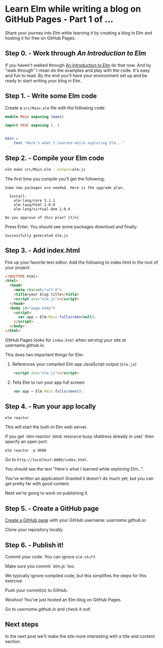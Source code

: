 # Learn Elm while writing a blog on GitHub Pages - Part 1 of ...


Share your journey into Elm while learning it by creating a blog in Elm and hosting it for free on GitHub Pages.

## Step 0. - Work through _An Introduction to Elm_

[// NOTE:]: # (Should I just say to read the syntax part since this is so simple?)

If you haven't walked through [An Introduction to Elm](https://guide.elm-lang.org/) do that now. And by "walk through" I mean do the examples and play with the code. It's easy and fun to read. By the end you'll have your environment set up and be ready to start writing your blog in Elm.

## Step 1. - Write some Elm code

Create a `src/Main.elm` file with the following code:

```elm
module Main exposing (main)

import Html exposing (..)


main =
    text "Here's what I learned while exploring Elm..."
```

## Step 2. - Compile your Elm code

```bash
elm make src/Main.elm --output=elm.js
```

The first time you compile you'll get the following:

```nohighlight
Some new packages are needed. Here is the upgrade plan.

  Install:
    elm-lang/core 5.1.1
    elm-lang/html 2.0.0
    elm-lang/virtual-dom 2.0.4

Do you approve of this plan? [Y/n]
```

Press Enter. You should see some packages download and finally:

```nohighlight
Successfully generated elm.js
```

## Step 3. - Add index.html

Fire up your favorite text editor. Add the following to index.html in the root of your project:

```html
<!DOCTYPE html>
<html>
  <head>
    <meta charset="utf-8">
    <title>your blog title</title>
    <script src="elm.js"></script>
  </head>
  <body id="page-body">
    <script>
      var app = Elm.Main.fullscreen(null);
    </script>
  </body>
</html>
```

GitHub Pages looks for `index.html` when serving your site at username.github.io.

This does two important things for Elm:

1. References your compiled Elm app JavaScript output (`elm.js`):
```html
    <script src="elm.js"></script>
```

2. Tells Elm to run your app full screen:
```javascript
    var app = Elm.Main.fullscreen();
```

## Step 4. - Run your app locally

```bash
elm reactor
```

This will start the built-in Elm web server.

<div class="notice">
If you get `elm-reactor: bind: resource busy (Address already in use)` then specify an open port:

```
elm reactor -p 8088
```
</div>

Go to `http://localhost:8000/index.html`.

You should see the text "Here's what I learned while exploring Elm...".

You've written an application! Granted it doesn't do much yet, but you can get pretty far with good content.

Next we're going to work on publishing it.

## Step 5. - Create a GitHub page

[Create a GitHub page](https://pages.github.com/) with your GitHub username: _username.github.io_.

Clone your repository locally.


## Step 6. - Publish it!

Commit your code. You can ignore `elm-stuff`.

<div class="notice">
Make sure you commit `elm.js` too.

<p>
We typically ignore compiled code, but this simplifies the steps for this exercise.
</p>
</div>

Push your commit(s) to GitHub.

Woohoo! You've just hosted an Elm blog on GitHub Pages.

Go to _username.github.io_ and check it out!

## Next steps

In the next post we'll make the site more interesting with a title and content section.
